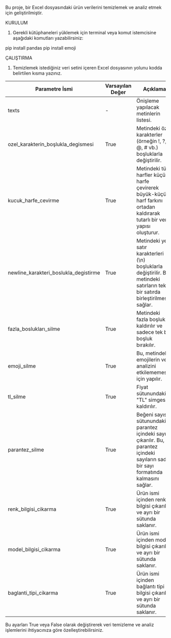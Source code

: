 Bu proje, bir Excel dosyasındaki ürün verilerini temizlemek ve analiz etmek için geliştirilmiştir.

KURULUM

1. Gerekli kütüphaneleri yüklemek için terminal veya komut istemcisine aşağıdaki komutları yazabilirsiniz:

pip install pandas
pip install emoji

ÇALIŞTIRMA

1. Temizlemek istediğiniz veri setini içeren Excel dosyasının yolunu kodda belirtilen kısma yazınız.

| Parametre İsmi                      | Varsayılan Değer | Açıklama |
|-------------------------------------|------------------|----------|
| texts                               | -                | Önişleme yapılacak metinlerin listesi. |
| ozel_karakterin_boşlukla_degismesi  | True             | Metindeki özel karakterler (örneğin !, ?, @, # vb.) boşluklarla değiştirilir. |
| kucuk_harfe_cevirme                 | True             | Metindeki tüm harfler küçük harfe çevirerek büyük-küçük harf farkını ortadan kaldırarak tutarlı bir veri yapısı oluşturur. |
| newline_karakteri_boslukla_degistirme | True           | Metindeki yeni satır karakterleri (\n) boşluklarla değiştirilir. Bu, metindeki satırların tek bir satırda birleştirilmesini sağlar. |
| fazla_boslukları_silme              | True             | Metindeki fazla boşluklar kaldırılır ve sadece tek bir boşluk bırakılır. |
| emoji_silme                         | True             | Bu, metindeki emojilerin veri analizini etkilememesi için yapılır. |
| tl_silme                            | True             | Fiyat sütunundaki "TL" simgesi kaldırılır. |
| parantez_silme                      | True             | Beğeni sayısı sütunundaki parantez içindeki sayılar çıkarılır. Bu, parantez içindeki sayıların sade bir sayı formatında kalmasını sağlar. |
| renk_bilgisi_cikarma                | True             | Ürün ismi içinden renk bilgisi çıkarılır ve ayrı bir sütunda saklanır. |
| model_bilgisi_cikarma               | True             | Ürün ismi içinden model bilgisi çıkarılır ve ayrı bir sütunda saklanır. |
| baglanti_tipi_cikarma               | True             | Ürün ismi içinden bağlantı tipi bilgisi çıkarılır ve ayrı bir sütunda saklanır. |


Bu ayarları True veya False olarak değiştirerek veri temizleme ve analiz işlemlerini ihtiyacınıza göre özelleştirebilirsiniz.
